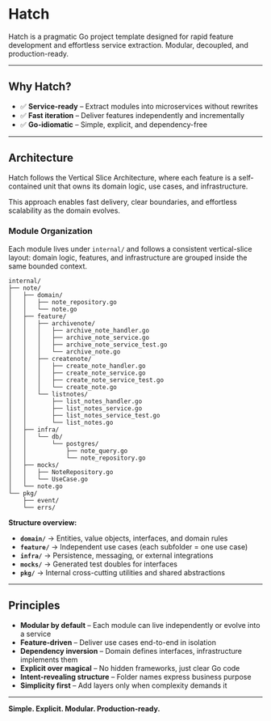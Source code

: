 # Hatch

Hatch is a pragmatic Go project template designed for rapid feature development and effortless service extraction. Modular, decoupled, and production-ready.

---

## Why Hatch?

* ✅ **Service-ready** – Extract modules into microservices without rewrites
* ✅ **Fast iteration** – Deliver features independently and incrementally
* ✅ **Go-idiomatic** – Simple, explicit, and dependency-free

---

## Architecture

Hatch follows the Vertical Slice Architecture, where each feature is a self-contained unit that owns its domain logic, use cases, and infrastructure.

This approach enables fast delivery, clear boundaries, and effortless scalability as the domain evolves.

### Module Organization

Each module lives under `internal/` and follows a consistent vertical-slice layout:
domain logic, features, and infrastructure are grouped inside the same bounded context.

```text
internal/
├── note/
│   ├── domain/
│   │   ├── note_repository.go
│   │   └── note.go
│   ├── feature/
│   │   ├── archivenote/
│   │   │   ├── archive_note_handler.go
│   │   │   ├── archive_note_service.go
│   │   │   ├── archive_note_service_test.go
│   │   │   └── archive_note.go
│   │   ├── createnote/
│   │   │   ├── create_note_handler.go
│   │   │   ├── create_note_service.go
│   │   │   ├── create_note_service_test.go
│   │   │   └── create_note.go
│   │   └── listnotes/
│   │       ├── list_notes_handler.go
│   │       ├── list_notes_service.go
│   │       ├── list_notes_service_test.go
│   │       └── list_notes.go
│   ├── infra/
│   │   └── db/
│   │       └── postgres/
│   │           ├── note_query.go
│   │           └── note_repository.go
│   ├── mocks/
│   │   ├── NoteRepository.go
│   │   └── UseCase.go
│   └── note.go
└── pkg/
    ├── event/
    └── errs/
```

**Structure overview:**

* **`domain/`** → Entities, value objects, interfaces, and domain rules
* **`feature/`** → Independent use cases (each subfolder = one use case)
* **`infra/`** → Persistence, messaging, or external integrations
* **`mocks/`** → Generated test doubles for interfaces
* **`pkg/`** → Internal cross-cutting utilities and shared abstractions

---

## Principles

* **Modular by default** – Each module can live independently or evolve into a service
* **Feature-driven** – Deliver use cases end-to-end in isolation
* **Dependency inversion** – Domain defines interfaces, infrastructure implements them
* **Explicit over magical** – No hidden frameworks, just clear Go code
* **Intent-revealing structure** – Folder names express business purpose
* **Simplicity first** – Add layers only when complexity demands it

---

**Simple. Explicit. Modular. Production-ready.**